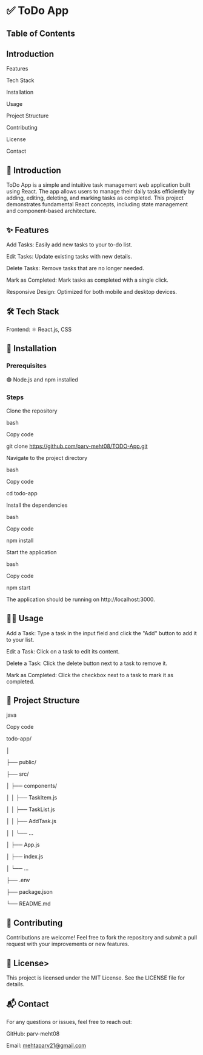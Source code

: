# ✅ ToDo App

<h2><b>Table of Contents</b></h2>



<h2><b>Introduction</b></h2>

Features

Tech Stack

Installation

Usage

Project Structure

Contributing

License

Contact

<h2><b>📖 Introduction</b></h2>

ToDo App is a simple and intuitive task management web application built using React. The app allows users to manage their daily tasks efficiently by adding, 
editing, deleting, and marking tasks as completed. This project demonstrates fundamental React concepts, including state management and component-based 
architecture.



<h2><b>✨ Features</b></h2>

Add Tasks: Easily add new tasks to your to-do list.

Edit Tasks: Update existing tasks with new details.

Delete Tasks: Remove tasks that are no longer needed.

Mark as Completed: Mark tasks as completed with a single click.

Responsive Design: Optimized for both mobile and desktop devices.

<h2><b>🛠️ Tech Stack</b></h2>

Frontend: ⚛️ React.js, CSS

<h2><b>🚀 Installation</b></h2>

<h3><b>Prerequisites</b></h3>

🟢 Node.js and npm installed

<h3><b>Steps</b></h3>

Clone the repository

bash

Copy code

git clone https://github.com/parv-meht08/TODO-App.git

Navigate to the project directory

bash

Copy code

cd todo-app

Install the dependencies

bash

Copy code

npm install

Start the application

bash

Copy code

npm start

The application should be running on http://localhost:3000.

<h2><b>🧑‍💻 Usage</b></h2>

Add a Task: Type a task in the input field and click the "Add" button to add it to your list.

Edit a Task: Click on a task to edit its content.

Delete a Task: Click the delete button next to a task to remove it.

Mark as Completed: Click the checkbox next to a task to mark it as completed.

<h2><b>📁 Project Structure</b></h2>

java

Copy code

todo-app/

│

├── public/

├── src/

│   ├── components/

│   │   ├── TaskItem.js

│   │   ├── TaskList.js

│   │   ├── AddTask.js

│   │   └── ...

│   ├── App.js

│   ├── index.js

│   └── ...

├── .env

├── package.json

└── README.md

<h2><b>🤝 Contributing</b></h2>

Contributions are welcome! Feel free to fork the repository and submit a pull request with your improvements or new features.



<h2><b>📜 License</b>></h2>

This project is licensed under the MIT License. See the LICENSE file for details.



<h2><b>📬 Contact</b></h2>

For any questions or issues, feel free to reach out:



GitHub: parv-meht08

Email: mehtaparv21@gmail.com
